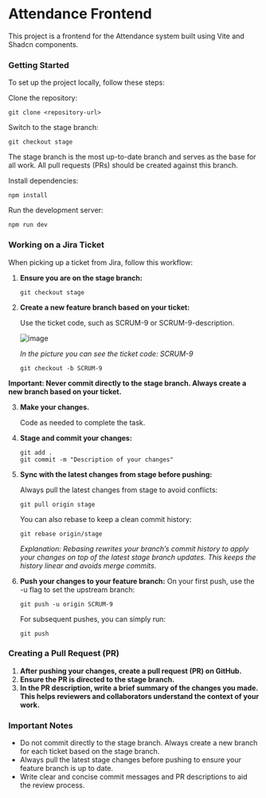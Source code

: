 # Attendance Frontend

This project is a frontend for the Attendance system built using Vite and Shadcn components.

### Getting Started

To set up the project locally, follow these steps:

Clone the repository:

   ```
   git clone <repository-url>
   ```

Switch to the stage branch:

   ```
   git checkout stage
   ```

The stage branch is the most up-to-date branch and serves as the base for all work. All pull requests (PRs) should be created against this branch.

Install dependencies:

   ```
   npm install
   ```

Run the development server:

   ```
   npm run dev
   ```

### Working on a Jira Ticket

When picking up a ticket from Jira, follow this workflow:

1. **Ensure you are on the stage branch:**

   ```
   git checkout stage
   ```

2. **Create a new feature branch based on your ticket:**

   Use the ticket code, such as SCRUM-9 or SCRUM-9-description.
   
   ![image](https://github.com/user-attachments/assets/d3bb4960-ed7a-4e83-b586-7861ce1b5ca5)
   
   *In the picture you can see the ticket code: SCRUM-9*
   
   ```
   git checkout -b SCRUM-9
   ```

**Important: Never commit directly to the stage branch. Always create a new branch based on your ticket.**

3. **Make your changes.**

   Code as needed to complete the task.

4. **Stage and commit your changes:**

   ```
   git add .
   git commit -m "Description of your changes"
   ```

5. **Sync with the latest changes from stage before pushing:**

   Always pull the latest changes from stage to avoid conflicts:

   ```
   git pull origin stage
   ```

   You can also rebase to keep a clean commit history:

   ```
   git rebase origin/stage
   ```

   _Explanation: Rebasing rewrites your branch’s commit history to apply your changes on top of the latest stage branch updates. This keeps the history linear and avoids merge commits._

6. **Push your changes to your feature branch:**
   On your first push, use the -u flag to set the upstream branch:

   ```
   git push -u origin SCRUM-9
   ```

   For subsequent pushes, you can simply run:

   ```
   git push
   ```

### Creating a Pull Request (PR)

1. **After pushing your changes, create a pull request (PR) on GitHub.**
2. **Ensure the PR is directed to the stage branch.**
3. **In the PR description, write a brief summary of the changes you made. This helps reviewers and collaborators understand the context of your work.**

### Important Notes

- Do not commit directly to the stage branch. Always create a new branch for each ticket based on the stage branch.
- Always pull the latest stage changes before pushing to ensure your feature branch is up to date.
- Write clear and concise commit messages and PR descriptions to aid the review process.
